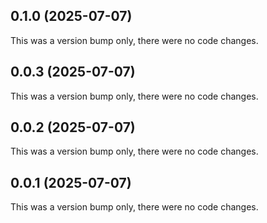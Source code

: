 ## 0.1.0 (2025-07-07)

This was a version bump only, there were no code changes.

## 0.0.3 (2025-07-07)

This was a version bump only, there were no code changes.

## 0.0.2 (2025-07-07)

This was a version bump only, there were no code changes.

## 0.0.1 (2025-07-07)

This was a version bump only, there were no code changes.